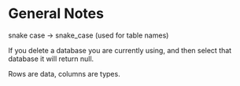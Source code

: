 # General Notes

snake case -> snake_case (used for table names)

If you delete a database you are currently using, and then select that database it will return null.

Rows are data, columns are types.
